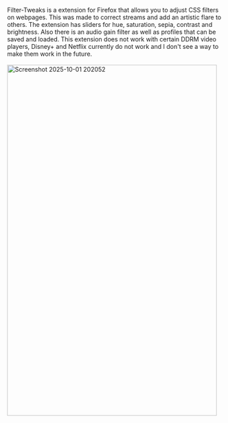 Filter-Tweaks is a extension for Firefox that allows you to adjust CSS filters on webpages.
This was made to correct streams and add an artistic flare to others. The extension has sliders for hue, saturation, sepia, contrast and brightness. Also there is an audio gain filter as well as profiles that can be saved and loaded. This extension does not work with certain DDRM video players, Disney+ and Netflix currently do not work and I don't see a way to make them work in the future.
<br>
<br>
<img width="488" height="815" alt="Screenshot 2025-10-01 202052" src="https://github.com/user-attachments/assets/d7f17b40-15dc-4909-9276-612a3ffb3bbc" />

